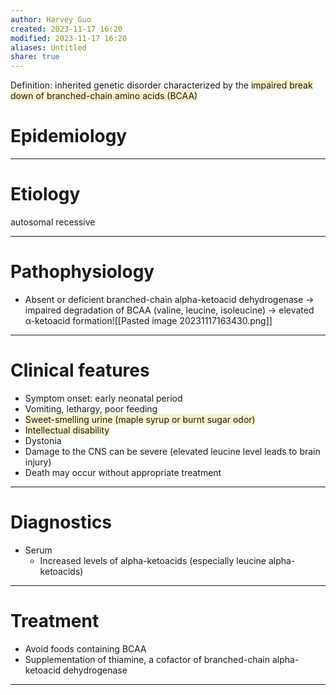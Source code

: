 ```yaml
---
author: Harvey Guo
created: 2023-11-17 16:20
modified: 2023-11-17 16:20
aliases: Untitled
share: true
---
```

Definition: inherited genetic disorder characterized by the <span style="background:rgba(240, 200, 0, 0.2)">impaired break down of branched-chain amino acids (BCAA)</span>
# Epidemiology


---
# Etiology
autosomal recessive

---
# Pathophysiology
- Absent or deficient branched-chain alpha-ketoacid dehydrogenase → impaired degradation of BCAA (valine, leucine, isoleucine) → elevated α-ketoacid formation![[Pasted image 20231117163430.png]]

---
# Clinical features
- Symptom onset: early neonatal period
- Vomiting, lethargy, poor feeding
- <span style="background:rgba(240, 200, 0, 0.2)">Sweet-smelling urine (maple syrup or burnt sugar odor)</span>
- <span style="background:rgba(240, 200, 0, 0.2)">Intellectual disability</span>
- Dystonia
- Damage to the CNS can be severe (elevated leucine level leads to brain injury)
- Death may occur without appropriate treatment

---
# Diagnostics
- Serum
	- Increased levels of alpha-ketoacids (especially leucine alpha-ketoacids)

---
# Treatment
- Avoid foods containing BCAA
- Supplementation of thiamine, a cofactor of branched-chain alpha-ketoacid dehydrogenase

---

